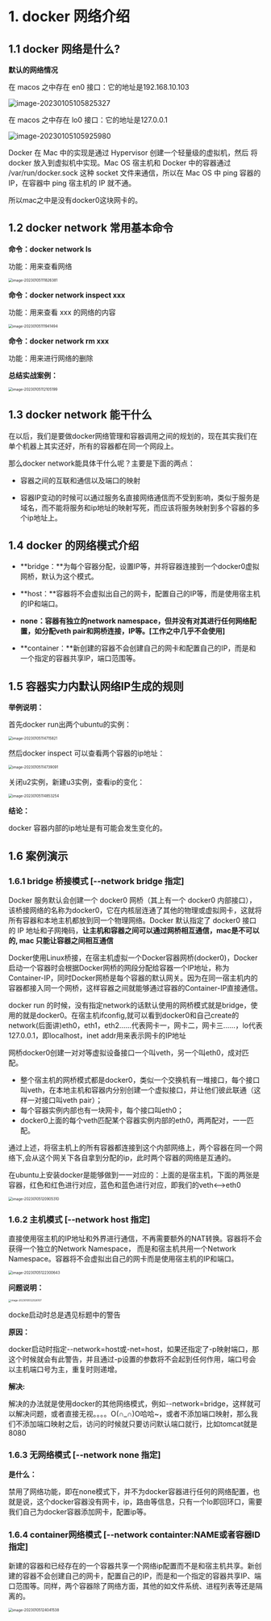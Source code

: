# 1. docker 网络介绍



## 1.1 docker 网络是什么?

**默认的网络情况**

在 macos 之中存在 en0 接口：它的地址是192.168.10.103

![image-20230105105825327](./pictures/image-20230105105825327.png)

在 macos 之中存在 lo0 接口：它的地址是127.0.0.1

![image-20230105105925980](./pictures/image-20230105105925980.png)

Docker 在 Mac 中的实现是通过 Hypervisor 创建一个轻量级的虚拟机，然后 将 docker 放入到虚拟机中实现。Mac OS 宿主机和 Docker 中的容器通过 /var/run/docker.sock 这种 socket 文件来通信，所以在 Mac OS 中 ping 容器的 IP，在容器中 ping 宿主机的 IP 就不通。

所以mac之中是没有docker0这块网卡的。



## 1.2 docker network 常用基本命令

**命令：docker network ls** 

功能：用来查看网络

<img src="./pictures/image-20230105111826381.png" alt="image-20230105111826381" style="zoom:50%;" />

**命令：docker network inspect xxx**

功能：用来查看 xxx 的网络的内容

<img src="./pictures/image-20230105111941494.png" alt="image-20230105111941494" style="zoom:50%;" />

**命令：docker network rm xxx** 

功能：用来进行网络的删除

**总结实战案例：**

<img src="./pictures/image-20230105112105199.png" alt="image-20230105112105199" style="zoom:50%;" />



## 1.3 docker network 能干什么

在以后，我们是要做docker网络管理和容器调用之间的规划的，现在其实我们在单个机器上其实还好，所有的容器都在同一个网段上。

那么docker network能具体干什么呢？主要是下面的两点：

- 容器之间的互联和通信以及端口的映射

- 容器IP变动的时候可以通过服务名直接网络通信而不受到影响，类似于服务是域名，而不能将服务和ip地址的映射写死，而应该将服务映射到多个容器的多个ip地址上。



## 1.4 docker 的网络模式介绍

- **bridge：**为每个容器分配，设置IP等，并将容器连接到一个docker0虚拟网桥，默认为这个模式。

- **host：**容器将不会虚拟出自己的网卡，配置自己的IP等，而是使用宿主机的IP和端口。

- **none：**容器有独立的network namespace，但并没有对其进行任何网络配置，如分配veth pair和网桥连接，IP等。**[工作之中几乎不会使用]**

- **container：**新创建的容器不会创建自己的网卡和配置自己的IP，而是和一个指定的容器共享IP，端口范围等。



## 1.5 容器实力内默认网络IP生成的规则

**举例说明：**

首先docker run出两个ubuntu的实例：

<img src="./pictures/image-20230105114715821.png" alt="image-20230105114715821" style="zoom:50%;" />

然后docker inspect 可以查看两个容器的ip地址：

<img src="./pictures/image-20230105114739091.png" alt="image-20230105114739091" style="zoom:50%;" />

关闭u2实例，新建u3实例，查看ip的变化：

<img src="./pictures/image-20230105114853254.png" alt="image-20230105114853254" style="zoom:50%;" />

**结论：**

docker 容器内部的ip地址是有可能会发生变化的。



## 1.6 案例演示

### 1.6.1 bridge 桥接模式 [--network bridge 指定]

Docker 服务默认会创建一个 docker0 网桥（其上有一个 docker0 内部接口），该桥接网络的名称为docker0，它在内核层连通了其他的物理或虚拟网卡，这就将所有容器和本地主机都放到同一个物理网络。Docker 默认指定了 docker0 接口 的 IP 地址和子网掩码，**让主机和容器之间可以通过网桥相互通信，mac是不可以的, mac 只能让容器之间相互通信**

Docker使用Linux桥接，在宿主机虚拟一个Docker容器网桥(docker0)，Docker启动一个容器时会根据Docker网桥的网段分配给容器一个IP地址，称为Container-IP，同时Docker网桥是每个容器的默认网关。因为在同一宿主机内的容器都接入同一个网桥，这样容器之间就能够通过容器的Container-IP直接通信。

docker run 的时候，没有指定network的话默认使用的网桥模式就是bridge，使用的就是docker0。在宿主机ifconfig,就可以看到docker0和自己create的network(后面讲)eth0，eth1，eth2……代表网卡一，网卡二，网卡三……，lo代表127.0.0.1，即localhost，inet addr用来表示网卡的IP地址

网桥docker0创建一对对等虚拟设备接口一个叫veth，另一个叫eth0，成对匹配。

- 整个宿主机的网桥模式都是docker0，类似一个交换机有一堆接口，每个接口叫veth，在本地主机和容器内分别创建一个虚拟接口，并让他们彼此联通（这样一对接口叫veth pair）；
- 每个容器实例内部也有一块网卡，每个接口叫eth0；
- docker0上面的每个veth匹配某个容器实例内部的eth0，两两配对，一一匹配。

通过上述，将宿主机上的所有容器都连接到这个内部网络上，两个容器在同一个网络下,会从这个网关下各自拿到分配的ip，此时两个容器的网络是互通的。 

在ubuntu上安装docker是能够做到一一对应的：上面的是宿主机，下面的两张是容器，红色和红色进行对应，蓝色和蓝色进行对应，即我们的veth<-->eth0

<img src="./pictures/image-20230105120905310.png" alt="image-20230105120905310" style="zoom:50%;" />



### 1.6.2 主机模式 [--network host 指定]

直接使用宿主机的IP地址和外界进行通信，不再需要额外的NAT转换。容器将不会获得一个独立的Network Namespace， 而是和宿主机共用一个Network Namespace。容器将不会虚拟出自己的网卡而是使用宿主机的IP和端口。

<img src="./pictures/image-20230105122300643.png" alt="image-20230105122300643" style="zoom:50%;" />

**问题说明：**

<img src="./pictures/image-20230105122526107.png" alt="image-20230105122526107" style="zoom: 33%;" />

docke启动时总是遇见标题中的警告

**原因：**

docker启动时指定--network=host或-net=host，如果还指定了-p映射端口，那这个时候就会有此警告，并且通过-p设置的参数将不会起到任何作用，端口号会以主机端口号为主，重复时则递增。

**解决:**

解决的办法就是使用docker的其他网络模式，例如--network=bridge，这样就可以解决问题，或者直接无视。。。。O(∩_∩)O哈哈~，或者不添加端口映射，那么我们不添加端口映射之后，访问的时候就只要访问默认端口就行，比如tomcat就是8080



### 1.6.3 无网络模式 [--network none 指定]

**是什么：**

禁用了网络功能，即在none模式下，并不为docker容器进行任何的网络配置，也就是说，这个docker容器没有网卡，ip，路由等信息，只有一个lo即回环口，需要我们自己为docker容器添加网卡，配置ip等。



### 1.6.4 container网络模式 [--network containter:NAME或者容器ID 指定]

新建的容器和已经存在的一个容器共享一个网络ip配置而不是和宿主机共享。新创建的容器不会创建自己的网卡，配置自己的IP，而是和一个指定的容器共享IP、端口范围等。同样，两个容器除了网络方面，其他的如文件系统、进程列表等还是隔离的。

<img src="./pictures/image-20230105124041538.png" alt="image-20230105124041538" style="zoom:50%;" />

